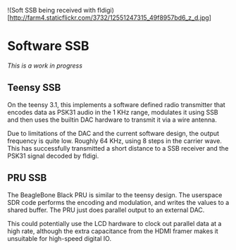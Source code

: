 !(Soft SSB being received with fldigi)[http://farm4.staticflickr.com/3732/12551247315_49f8957bd6_z_d.jpg]

Software SSB
============

*This is a work in progress*

Teensy SSB
----------
On the teensy 3.1, this implements a software defined radio transmitter
that encodes data as PSK31 audio in the 1 KHz range, modulates it using
SSB and then uses the builtin DAC hardware to transmit it via a wire
antenna.

Due to limitations of the DAC and the current software design, the
output frequency is quite low.  Roughly 64 KHz, using 8 steps in the
carrier wave.  This has successfully transmitted a short distance to
a SSB receiver and the PSK31 signal decoded by fldigi.


PRU SSB
------------------------
The BeagleBone Black PRU is similar to the teensy design.
The userspace SDR code performs the encoding and modulation, and
writes the values to a shared buffer.  The PRU just does parallel
output to an external DAC.

This could potentially use the LCD hardware to clock out parallel
data at a high rate, although the extra capacitance from the HDMI
framer makes it unsuitable for high-speed digital IO.
